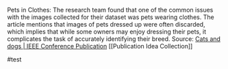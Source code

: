 Pets in Clothes: The research team found that one of the common issues with the images collected for their dataset was pets wearing clothes. The article mentions that images of pets dressed up were often discarded, which implies that while some owners may enjoy dressing their pets, it complicates the task of accurately identifying their breed. 
Source: [Cats and dogs | IEEE Conference Publication](https://ieeexplore.ieee.org/abstract/document/6248092) 
[[Publication Idea Collection]] 

#test